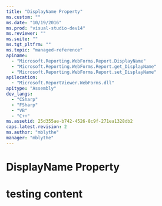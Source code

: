 ```yaml
---
title: "DisplayName Property"
ms.custom: ""
ms.date: "10/19/2016"
ms.prod: "visual-studio-dev14"
ms.reviewer: ""
ms.suite: ""
ms.tgt_pltfrm: ""
ms.topic: "managed-reference"
apiname: 
  - "Microsoft.Reporting.WebForms.Report.DisplayName"
  - "Microsoft.Reporting.WebForms.Report.get_DisplayName"
  - "Microsoft.Reporting.WebForms.Report.set_DisplayName"
apilocation: 
  - "Microsoft.ReportViewer.WebForms.dll"
apitype: "Assembly"
dev_langs: 
  - "CSharp"
  - "FSharp"
  - "VB"
  - "C++"
ms.assetid: 25d355ae-b742-4526-8c9f-271ea1328db2
caps.latest.revision: 2
ms.author: "mblythe"
manager: "mblythe"
---
```

# DisplayName Property
# testing content